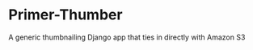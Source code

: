 Primer-Thumber
==============

A generic thumbnailing Django app that ties in directly with Amazon S3